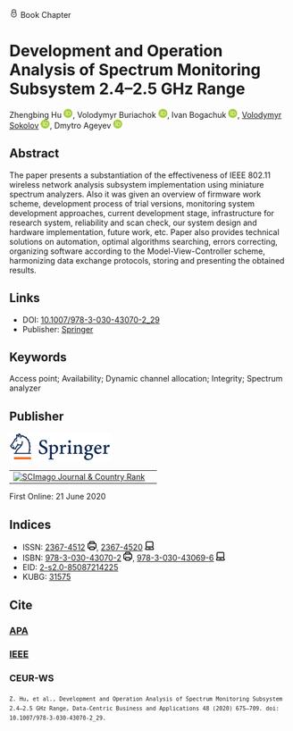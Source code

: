 <img src="/icons/lock.svg" width="16" height="16"> Book Chapter

# Development and Operation Analysis of Spectrum Monitoring Subsystem 2.4–2.5 GHz Range

Zhengbing Hu <a href="https://orcid.org/0000-0002-6140-3351" target="_blank"><img src="/icons/orcid.svg" width="16" height="16"></a>,
Volodymyr Buriachok <a href="https://orcid.org/0000-0002-4055-1494" target="_blank"><img src="/icons/orcid.svg" width="16" height="16"></a>,
Ivan Bogachuk <a href="https://orcid.org/0000-0002-9390-2980" target="_blank"><img src="/icons/orcid.svg" width="16" height="16"></a>,
<a href="/">Volodymyr Sokolov</a> <a href="https://orcid.org/0000-0002-9349-7946" target="_blank"><img src="/icons/orcid.svg" width="16" height="16"></a>,
Dmytro Ageyev <a href="https://orcid.org/0000-0002-2686-3854" target="_blank"><img src="/icons/orcid.svg" width="16" height="16"></a>

## Abstract

The paper presents a substantiation of the effectiveness of IEEE 802.11 wireless network analysis subsystem implementation using miniature spectrum analyzers. Also it was given an overview of firmware work scheme, development process of trial versions, monitoring system development approaches, current development stage, infrastructure for research system, reliability and scan check, our system design and hardware implementation, future work, etc. Paper also provides technical solutions on automation, optimal algorithms searching, errors correcting, organizing software according to the Model-View-Controller scheme, harmonizing data exchange protocols, storing and presenting the obtained results.

## Links

* DOI: [10.1007/978-3-030-43070-2_29](https://doi.org/10.1007/978-3-030-43070-2_29) 
* Publisher: [Springer](https://link.springer.com/chapter/10.1007/978-3-030-43070-2_29) 

## Keywords

Access point; Availability; Dynamic channel allocation; Integrity; Spectrum analyzer

## Publisher

<img src="/icons/springer.svg" height="50">

<table>
<tr>
<td>
<a href="https://www.scimagojr.com/journalsearch.php?q=21100975545&amp;tip=sid&amp;exact=no" title="SCImago Journal &amp; Country Rank"><img border="0" src="https://corsproxy.io/?https://www.scimagojr.com/journal_img.php?id=21100975545" alt="SCImago Journal &amp; Country Rank"  /></a>
</td>
<td style="text-align: left;">
<span class="__dimensions_badge_embed__" data-doi="10.1007/978-3-030-43070-2_29" data-hide-zero-citations="true"></span><script async src="https://badge.dimensions.ai/badge.js" charset="utf-8"></script>
</td>
</tr>
</table>

First Online: 21 June 2020

## Indices

* ISSN: [2367-4512](https://portal.issn.org/resource/ISSN/2367-4512) <img src="/icons/print.svg" width="16" height="16">, [2367-4520](https://portal.issn.org/resource/ISSN/2367-4520) <img src="/icons/online.svg" width="16" height="16">
* ISBN: [978-3-030-43070-2](https://isbnsearch.org/isbn/978-3-030-43070-2) <img src="/icons/print.svg" width="16" height="16">, [978-3-030-43069-6](https://isbnsearch.org/isbn/978-3-030-43069-6) <img src="/icons/online.svg" width="16" height="16">
* EID: [2-s2.0-85087214225](http://www.scopus.com/record/display.url?origin=inward&eid=2-s2.0-85087214225)
* KUBG: [31575](http://elibrary.kubg.edu.ua/id/eprint/31575/)

## Cite

### [APA](https://citation.crosscite.org/format?doi=10.1007/978-3-030-43070-2_29&style=apa&lang=en-US)

### [IEEE](https://citation.crosscite.org/format?doi=10.1007/978-3-030-43070-2_29&style=ieee&lang=en-US)

### CEUR-WS

<small>`Z. Hu, et al., Development and Operation Analysis of Spectrum Monitoring Subsystem 2.4–2.5 GHz Range, Data-Centric Business and Applications 48 (2020) 675–709. doi: 10.1007/978-3-030-43070-2_29.`</small>
